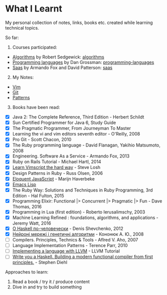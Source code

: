 # What I Learnt

My personal collection of notes, links, books etc. created while learning technical topics.

So far:

1. Courses participated:
  - [Algorithms](https://www.coursera.org/course/algs4partI) by Robert Sedgewick: [algorithms](course/algorithms)
  - [Programming languages](https://www.coursera.org/course/proglang) by Dan Grossman: [programming-languages](course/programming-languages)
  - [Saas](https://www.edx.org/course/engineering-software-service-uc-berkeleyx-cs169-1x) by Armando Fox and David Patterson: [saas](course/saas)
2. My Notes:
  - [Vim](https://gist.github.com/veelenga/401f8a30d9adad6ca899)
  - [Git](https://gist.github.com/veelenga/ce6d03140379beeb879c)
  - [Patterns](patterns)
3. Books have been read:
  * [x] Java 2: The Complete Reference, Third Edition - Herbert Schildt
  * [x] Sun Certified Programmer for Java 6, Study Guide
  * [x] The Pragmatic Programmer, From Journeyman To Master
  * [x] Learning the vi and vim editors seventh editor - O'Reilly, 2008
  * [x] Pro Git - Scott Chacon, 2010
  * [x] The Ruby programming language - David Flanagan, Yakihio Matsumoto, 2008
  * [x] Engineering. Software As a Service - Armando Fox, 2013
  * [x] Ruby on Rails Tutorial - Michael Hartl, 2014
  * [x] [Learn Vimscript the hard way](http://learnvimscriptthehardway.stevelosh.com/) - Steve Losh
  * [x] Design Patterns in Ruby - Russ Olsen, 2006
  * [x] [Eloquent JavaScript](http://eloquentjavascript.net) - Marijn Haverbeke
  * [x] [Emacs Lisp](https://www2.cs.arizona.edu/classes/cs352/fall15/emacslisp.pdf)
  * [x] The Ruby Way: Solutions and Techniques in Ruby Programming, 3rd Edition - Hal Fulton, 2015
  * [x] Programming Elixir: Functional |> Concurrent |> Pragmatic |> Fun - Dave Thomas, 2016
  * [x] Programming in Lua (first edition) - Roberto Ierusalimschy, 2003
  * [x] Machine Learning Refined : foundations, algorithms, and applications - Jeremy Watt, 2016
  * [x] [О Haskell по-человечески](https://www.ohaskell.guide) - Denis Shevchenko, 2012 
  * [x] [Нейроні мережі і генетичні алгоритми](http://fs.onu.edu.ua/clients/client11/web11/metod/imem/neyron.pdf) - Кононюк А. Ю., 2008
  * [ ] Compilers. Principles, Technics & Tools - Aflred V. Aho, 2007
  * [ ] Language Implementation Patterns - Terence Parr, 2010
  * [ ] [Implementing a language with LLVM](https://llvm.org/docs/tutorial/index.html) - LLVM Tutorial
  * [ ] [Write you a Haskell. Building a modern functional compiler from first principles.](http://dev.stephendiehl.com/fun/index.html) - Stephen Diehl

Approaches to learn:

1. Read a book / try it / produce content
2. Dive in and try to build something
